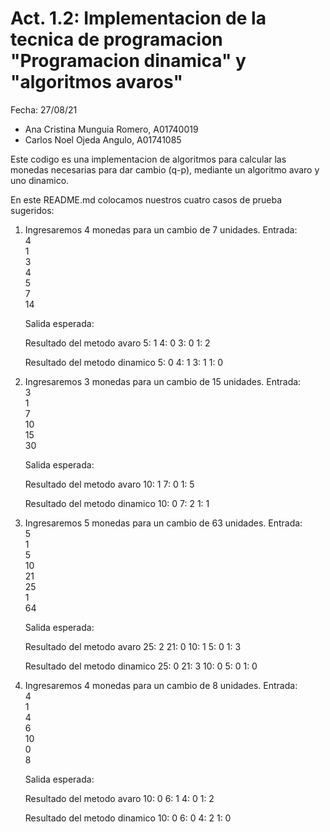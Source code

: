 # Act. 1.2: Implementacion de la tecnica de programacion "Programacion dinamica" y "algoritmos avaros"
Fecha: 27/08/21
- Ana Cristina Munguia Romero, A01740019
- Carlos Noel Ojeda Angulo, A01741085


Este codigo es una implementacion de algoritmos para calcular las monedas necesarias para dar cambio (q-p), mediante un algoritmo avaro y uno dinamico.

En este README.md colocamos nuestros cuatro casos de prueba sugeridos:

1. Ingresaremos 4 monedas para un cambio de 7 unidades. Entrada:\
    4\
    1\
    3\
    4\
    5\
    7\
    14
    
    Salida esperada:
    
    Resultado del metodo avaro
        5: 1
        4: 0
        3: 0
        1: 2

    Resultado del metodo dinamico
        5: 0
        4: 1
        3: 1
        1: 0
        

2. Ingresaremos 3 monedas para un cambio de 15 unidades. Entrada:\
    3\
    1\
    7\
    10\
    15\
    30

    Salida esperada: 
    
    Resultado del metodo avaro
        10: 1
        7: 0
        1: 5

    Resultado del metodo dinamico
        10: 0
        7: 2
        1: 1


3. Ingresaremos 5 monedas para un cambio de 63 unidades. Entrada:\
    5\
    1\
    5\
    10\
    21\
    25\
    1\
    64
    
    Salida esperada: 
        
    Resultado del metodo avaro
        25: 2
        21: 0
        10: 1
        5: 0
        1: 3

    Resultado del metodo dinamico
        25: 0
        21: 3
        10: 0
        5: 0
        1: 0


4. Ingresaremos 4 monedas para un cambio de 8 unidades. Entrada:\
    4\
    1\
    4\
    6\
    10\
    0\
    8 

    Salida esperada: 
    
    Resultado del metodo avaro
        10: 0
        6: 1
        4: 0
        1: 2

    Resultado del metodo dinamico
        10: 0
        6: 0
        4: 2
        1: 0


